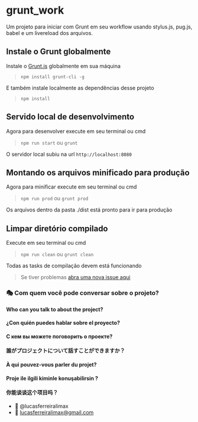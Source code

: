 # grunt_work
Um projeto para iniciar com Grunt em seu workflow usando stylus.js, pug.js, babel e um livereload dos arquivos.


## Instale o Grunt globalmente
Instale o [Grunt.js](https://gruntjs.com) globalmente em sua máquina

> `npm install grunt-cli -g`

E também instale localmente as dependências desse projeto

> `npm install`

## Servido local de desenvolvimento
Agora para desenvolver execute em seu terminal ou cmd

> `npm run start` ou `grunt`

O servidor local subiu na url `http://localhost:8080`

## Montando os arquivos minificado para produção
Agora para minificar execute em seu terminal ou cmd

> `npm run prod` ou `grunt prod`

Os arquivos dentro da pasta ./dist está pronto para ir para produção

## Limpar diretório compilado
Execute em seu terminal ou cmd

> `npm run clean` ou `grunt clean`

Todas as tasks de compilação devem está funcionando

> Se tiver problemas [abra uma nova issue aqui](https://github.com/lucasferreiralimax/grunt_work/issues/new)

### :performing_arts: Com quem você pode conversar sobre o projeto?
#### Who can you talk to about the project?
#### ¿Con quién puedes hablar sobre el proyecto?
#### С кем вы можете поговорить о проекте?
#### 誰がプロジェクトについて話すことができますか？
#### À qui pouvez-vous parler du projet?
#### Proje ile ilgili kiminle konuşabilirsin ?
#### 你能谈谈这个项目吗？

* :ghost: @lucasferreiralimax
* :email: lucasferreiralimax@gmail.com
